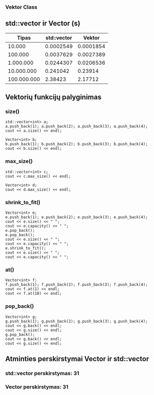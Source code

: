 ### Vektor Class

## std::vector ir Vector (s)
| Tipas       |std::vector | Vektor      |
|-------------|------------|-------------|
| 10.000      | 0.0002549  | 0.0001854   |
| 100.000     | 0.0037629  | 0.0027389   |
| 1.000.000   | 0.0244307  | 0.0206536   |
| 10.000.000  | 0.241042   | 0.23914     |
| 100.000.000 | 2.38423    | 2.17712     |

## Vektorių funkcijų palyginimas

### size()
```
std::vector<int> a;
a.push_back(1); a.push_back(2); a.push_back(3); a.push_back(4);
cout << a.size() << endl;
```
```
Vector<int> b;
b.push_back(1); b.push_back(2); b.push_back(3); b.push_back(4);
cout << b.size() << endl;
```
  
### max_size()
```
std::vector<int> c;
cout << c.max_size() << endl;
```
  
``` 
Vector<int> d;
cout << d.max_size() << endl;
```
  
### shrink_to_fit()
```
Vector<int> e;
e.push_back(1); e.push_back(2); e.push_back(3); e.push_back(4);
cout << e.size() << " ";
cout << e.capacity() << " ";
e.pop_back();
e.pop_back();
cout << e.size() << " ";
cout << e.capacity() << " ";
e.shrink_to_fit();
cout << e.size() << " ";
cout << e.capacity() << " ";
```
  
### at()
```
Vector<int> f;
f.push_back(1); f.push_back(2); f.push_back(3); f.push_back(4);
cout << f.at(1) << endl;
cout << f.at(10) << endl;
```
 
### pop_back()
``` 
Vector<int> g;
g.push_back(1); g.push_back(2); g.push_back(3); g.push_back(4);
cout << g.back() << endl;
cout << g.size() << endl;
g.pop_back();
cout << g.back() << endl;
cout << g.size() << endl;
```

## Atminties perskirstymai Vector ir std::vector

### std::vector perskirstymas: 31
### Vector perskirstymas: 31
